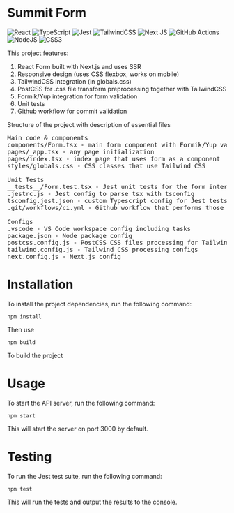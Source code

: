 # Summit Form
![React](https://img.shields.io/badge/react-%2320232a.svg?style=for-the-badge&logo=react&logoColor=%2361DAFB) ![TypeScript](https://img.shields.io/badge/typescript-%23007ACC.svg?style=for-the-badge&logo=typescript&logoColor=white) ![Jest](https://img.shields.io/badge/-jest-%23C21325?style=for-the-badge&logo=jest&logoColor=white) ![TailwindCSS](https://img.shields.io/badge/tailwindcss-%2338B2AC.svg?style=for-the-badge&logo=tailwind-css&logoColor=white) ![Next JS](https://img.shields.io/badge/Next-black?style=for-the-badge&logo=next.js&logoColor=white) ![GitHub Actions](https://img.shields.io/badge/github%20actions-%232671E5.svg?style=for-the-badge&logo=githubactions&logoColor=white) ![NodeJS](https://img.shields.io/badge/node.js-6DA55F?style=for-the-badge&logo=node.js&logoColor=white) ![CSS3](https://img.shields.io/badge/css3-%231572B6.svg?style=for-the-badge&logo=css3&logoColor=white)

This project features:
1) React Form built with Next.js and uses SSR
2) Responsive design (uses CSS flexbox, works on mobile)
3) TailwindCSS integration (in globals.css)
4) PostCSS for .css file transform preprocessing together with TailwindCSS
5) Formik/Yup integration for form validation
6) Unit tests
7) Github workflow for commit validation

Structure of the project with description of essential files
<pre>
Main code & components
components/Form.tsx - main form component with Formik/Yup validation
pages/_app.tsx - any page initialization
pages/index.tsx - index page that uses form as a component
styles/globals.css - CSS classes that use Tailwind CSS

Unit Tests
__tests__/Form.test.tsx - Jest unit tests for the form intergrated with Gitghub workflow
.jestrc.js - Jest config to parse tsx with tsconfig
tsconfig.jest.json - custom Typescript config for Jest tests
.git/workflows/ci.yml - Github workflow that performs those tests on every commit

Configs
.vscode - VS Code workspace config including tasks
package.json - Node package config
postcss.config.js - PostCSS CSS files processing for Tailwind
tailwind.config.js - Tailwind CSS processing configs
next.config.js - Next.js config
</pre>

# Installation
To install the project dependencies, run the following command:
```
npm install
```
Then use
```
npm build
```
To build the project

# Usage
To start the API server, run the following command:

```
npm start
```
This will start the server on port 3000 by default. 

# Testing
To run the Jest test suite, run the following command:

```
npm test
```
This will run the tests and output the results to the console.
